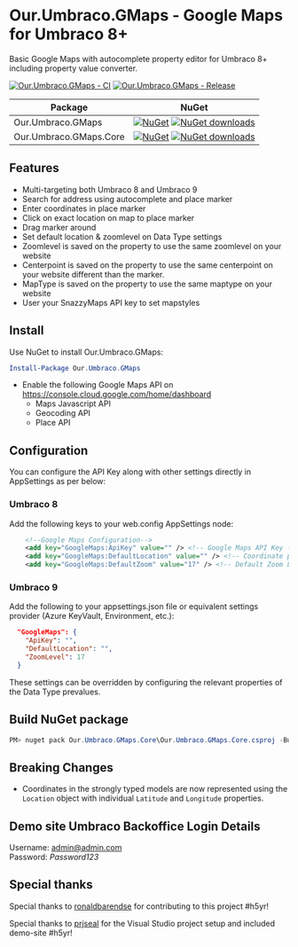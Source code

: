 # Our.Umbraco.GMaps - Google Maps for Umbraco 8+
Basic Google Maps with autocomplete property editor for Umbraco 8+ including property value converter.

[![Our.Umbraco.GMaps - CI](https://github.com/ArnoldV/Our.Umbraco.GMaps/actions/workflows/build.yml/badge.svg)](https://github.com/ArnoldV/Our.Umbraco.GMaps/actions/workflows/build.yml) 
[![Our.Umbraco.GMaps - Release](https://github.com/ArnoldV/Our.Umbraco.GMaps/actions/workflows/release.yml/badge.svg)](https://github.com/ArnoldV/Our.Umbraco.GMaps/actions/workflows/release.yml)

| Package | NuGet |
| ------- | ----- |
| Our.Umbraco.GMaps | [![NuGet](https://img.shields.io/nuget/v/Our.Umbraco.GMaps)](https://www.nuget.org/packages/Our.Umbraco.GMaps) [![NuGet downloads](https://img.shields.io/nuget/dt/Our.Umbraco.GMaps.svg)](https://www.nuget.org/packages/Our.Umbraco.GMaps) |
| Our.Umbraco.GMaps.Core | [![NuGet](https://img.shields.io/nuget/v/Our.Umbraco.GMaps.Core)](https://www.nuget.org/packages/Our.Umbraco.GMaps.Core) [![NuGet downloads](https://img.shields.io/nuget/dt/Our.Umbraco.GMaps.Core.svg)](https://www.nuget.org/packages/Our.Umbraco.GMaps.Core) |

## Features
- Multi-targeting both Umbraco 8 and Umbraco 9
- Search for address using autocomplete and place marker
- Enter coordinates in place marker
- Click on exact location on map to place marker
- Drag marker around
- Set default location & zoomlevel on Data Type settings
- Zoomlevel is saved on the property to use the same zoomlevel on your website
- Centerpoint is saved on the property to use the same centerpoint on your website different than the marker.
- MapType is saved on the property to use the same maptype on your website
- User your SnazzyMaps API key to set mapstyles

## Install
Use NuGet to install Our.Umbraco.GMaps:  
```powershell
Install-Package Our.Umbraco.GMaps
```

- Enable the following Google Maps API on https://console.cloud.google.com/home/dashboard
  - Maps Javascript API
  - Geocoding API
  - Place API

## Configuration
You can configure the API Key along with other settings directly in AppSettings as per below:

### Umbraco 8
Add the following keys to your web.config AppSettings node:

```xml
	<!--Google Maps Configuration-->
	<add key="GoogleMaps:ApiKey" value="" /> <!-- Google Maps API Key -->
	<add key="GoogleMaps:DefaultLocation" value="" /> <!-- Coordinate pair in the format lat,lng -->
	<add key="GoogleMaps:DefaultZoom" value="17" /> <!-- Default Zoom Level for the Maps Property Editor. -->
```

### Umbraco 9
Add the following to your appsettings.json file or equivalent settings provider (Azure KeyVault, Environment, etc.):

```json
  "GoogleMaps": {
    "ApiKey": "",
    "DefaultLocation": "",
    "ZoomLevel": 17
  }
```

These settings can be overridden by configuring the relevant properties of the Data Type prevalues.

## Build NuGet package
```powershell
PM> nuget pack Our.Umbraco.GMaps.Core\Our.Umbraco.GMaps.Core.csproj -Build
```

## Breaking Changes
* Coordinates in the strongly typed models are now represented using the `Location` object with individual `Latitude` and `Longitude` properties.


## Demo site Umbraco Backoffice Login Details
Username: admin@admin.com  
Password: *Password123*
  
## Special thanks
Special thanks to [ronaldbarendse](https://github.com/ronaldbarendse) for contributing to this project #h5yr!

Special thanks to [prjseal](https://github.com/prjseal) for the Visual Studio project setup and included demo-site #h5yr!

